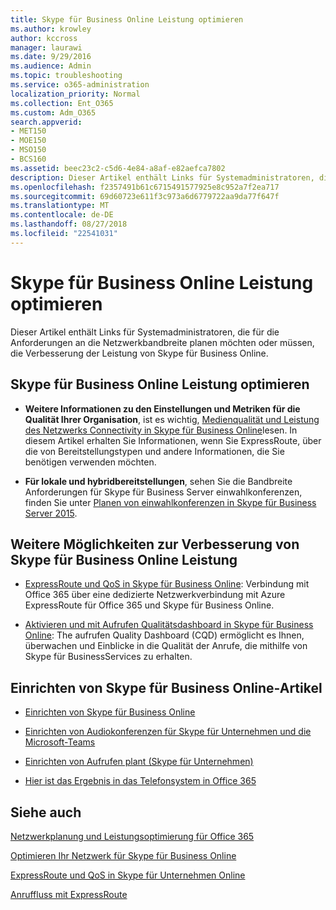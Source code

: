 ```yaml
---
title: Skype für Business Online Leistung optimieren
ms.author: krowley
author: kccross
manager: laurawi
ms.date: 9/29/2016
ms.audience: Admin
ms.topic: troubleshooting
ms.service: o365-administration
localization_priority: Normal
ms.collection: Ent_O365
ms.custom: Adm_O365
search.appverid:
- MET150
- MOE150
- MSO150
- BCS160
ms.assetid: beec23c2-c5d6-4e84-a8af-e82aefca7802
description: Dieser Artikel enthält Links für Systemadministratoren, die für die Anforderungen an die Netzwerkbandbreite planen möchten oder müssen, die Verbesserung der Leistung von Skype für Business Online.
ms.openlocfilehash: f2357491b61c6715491577925e8c952a7f2ea717
ms.sourcegitcommit: 69d60723e611f3c973a6d6779722aa9da77f647f
ms.translationtype: MT
ms.contentlocale: de-DE
ms.lasthandoff: 08/27/2018
ms.locfileid: "22541031"
---
```

# <a name="tune-skype-for-business-online-performance"></a>Skype für Business Online Leistung optimieren

Dieser Artikel enthält Links für Systemadministratoren, die für die Anforderungen an die Netzwerkbandbreite planen möchten oder müssen, die Verbesserung der Leistung von Skype für Business Online. 
  
## <a name="fine-tuning-skype-for-business-online-performance"></a>Skype für Business Online Leistung optimieren

- **Weitere Informationen zu den Einstellungen und Metriken für die Qualität Ihrer Organisation**, ist es wichtig, [Medienqualität und Leistung des Netzwerks Connectivity in Skype für Business Online](https://docs.microsoft.com/skypeforbusiness/optimizing-your-network/media-quality-and-network-connectivity-performance)lesen. In diesem Artikel erhalten Sie Informationen, wenn Sie ExpressRoute, über die von Bereitstellungstypen und andere Informationen, die Sie benötigen verwenden möchten.
    
- **Für lokale und hybridbereitstellungen**, sehen Sie die Bandbreite Anforderungen für Skype für Business Server einwahlkonferenzen, finden Sie unter [Planen von einwahlkonferenzen in Skype für Business Server 2015](https://docs.microsoft.com/skypeforbusiness/plan-your-deployment/conferencing/dial-in-conferencing).
    
## <a name="more-ways-to-improve-skype-for-business-online-performance"></a>Weitere Möglichkeiten zur Verbesserung von Skype für Business Online Leistung

- [ExpressRoute und QoS in Skype für Business Online](https://docs.microsoft.com/skypeforbusiness/optimizing-your-network/expressroute-and-qos-in-skype-for-business-online): Verbindung mit Office 365 über eine dedizierte Netzwerkverbindung mit Azure ExpressRoute für Office 365 und Skype für Business Online. 
    
- [Aktivieren und mit Aufrufen Qualitätsdashboard in Skype für Business Online](https://docs.microsoft.com/SkypeForBusiness/using-call-quality-in-your-organization/turning-on-and-using-call-quality-dashboard): The aufrufen Quality Dashboard (CQD) ermöglicht es Ihnen, überwachen und Einblicke in die Qualität der Anrufe, die mithilfe von Skype für BusinessServices zu erhalten. 
    
## <a name="articles-on-setting-up-skype-for-business-online"></a>Einrichten von Skype für Business Online-Artikel

- [Einrichten von Skype für Business Online](https://docs.microsoft.com/skypeforbusiness/set-up-skype-for-business-online/set-up-skype-for-business-online)
    
- [Einrichten von Audiokonferenzen für Skype für Unternehmen und die Microsoft-Teams](https://docs.microsoft.com/skypeforbusiness/audio-conferencing-in-office-365/set-up-audio-conferencing)
    
- [Einrichten von Aufrufen plant (Skype für Unternehmen)](https://docs.microsoft.com/SkypeForBusiness/what-are-calling-plans-in-office-365/set-up-calling-plans)
    
- [Hier ist das Ergebnis in das Telefonsystem in Office 365](https://docs.microsoft.com/skypeforbusiness/what-is-phone-system-in-office-365/here-s-what-you-get-with-phone-system)
    
## <a name="see-also"></a>Siehe auch

[Netzwerkplanung und Leistungsoptimierung für Office 365](network-planning-and-performance.md)
  
[Optimieren Ihr Netzwerk für Skype für Business Online](https://docs.microsoft.com/skypeforbusiness/optimizing-your-network/optimizing-your-network)
  
[ExpressRoute und QoS in Skype für Unternehmen Online](https://docs.microsoft.com/skypeforbusiness/optimizing-your-network/expressroute-and-qos-in-skype-for-business-online)
  
[Anruffluss mit ExpressRoute](https://docs.microsoft.com/skypeforbusiness/optimizing-your-network/call-flow-using-expressroute)

